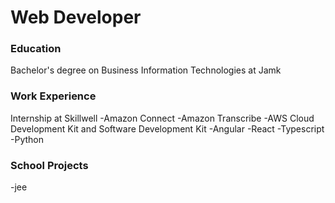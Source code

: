 # Web Developer

### Education
Bachelor's degree on Business Information Technologies at Jamk

### Work Experience
Internship at Skillwell
-Amazon Connect
-Amazon Transcribe
-AWS Cloud Development Kit and Software Development Kit
-Angular
-React
-Typescript
-Python

### School Projects
-jee

